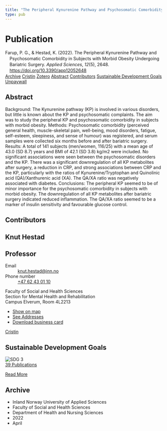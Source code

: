 ```yaml
---
title: "The Peripheral Kynurenine Pathway and Psychosomatic Comorbidity in Subjects with Morbid Obesity Undergoing Bariatric Surgery"
type: pub
---
```

<h1>Publication</h1>
<article id="csl-bib-container-ZVT4Z8KU" class="csl-bib-container">
  <div class="csl-bib-body" style="line-height: 1.35; padding-left: 1em; text-indent:-1em;">
  <div class="csl-entry">Farup, P. G., &amp; Hestad, K. (2022). The Peripheral Kynurenine Pathway and Psychosomatic Comorbidity in Subjects with Morbid Obesity Undergoing Bariatric Surgery. <i>Applied Sciences</i>, <i>12</i>(5), 2648. <a href="https://doi.org/10.3390/app12052648">https://doi.org/10.3390/app12052648</a></div>
</div>
  <div class="csl-bib-buttons">
    <a href="#taxonomy-article-ZVT4Z8KU" class="csl-bib-button">Archive</a>
    <a href="https://app.cristin.no/results/show.jsf?id=2014871" alt="Cristin URL" class="csl-bib-button">Cristin</a>
    <a href="http://zotero.org/groups/5022929/items/ZVT4Z8KU" alt="Zotero URL" class="csl-bib-button">Zotero</a>
    <a href="#abstract-article-ZVT4Z8KU" class="csl-bib-button">Abstract</a>
    <a href="#contributors-article-ZVT4Z8KU" class="csl-bib-button">Contributors</a>
    <a href="#sdg-article-ZVT4Z8KU" class="csl-bib-button">Sustainable Development Goals</a>
    <a href="https://www.mdpi.com/2076-3417/12/5/2648/pdf?version=1646368263" class="csl-bib-button">Unpaywall</a>
  </div>
  <div id="csl-bib-meta-container-ZVT4Z8KU"></div>
</article>
<div id="csl-bib-meta-ZVT4Z8KU" class="csl-bib-meta">
  <article id="abstract-article-ZVT4Z8KU" class="abstract-article">
    <h1>Abstract</h1>
    Background: The Kynurenine pathway (KP) is involved in various disorders, but little is known about the KP and psychosomatic complaints. The aim was to study the peripheral KP and psychosomatic comorbidity in subjects with morbid obesity. Methods: Psychosomatic comorbidity (perceived general health, muscle-skeletal pain, well-being, mood disorders, fatigue, self-esteem, sleepiness, and sense of humour) was registered, and serum samples were collected six months before and after bariatric surgery. Results: A total of 141 subjects (men/women, 116/25) with a mean age of 43.0 (SD 8.7) years and BMI of 42.1 (SD 3.8) kg/m2 were included. No significant associations were seen between the psychosomatic disorders and the KP. There was a significant downregulation of all KP metabolites after surgery, a reduction in CRP, and strong associations between CRP and the KP, particularly with the ratios of Kynurenine/Tryptophan and Quinolinic acid (QA)/Xanthurenic acid (XA). The QA/XA ratio was negatively associated with diabetes. Conclusions: The peripheral KP seemed to be of minor importance for the psychosomatic comorbidity in subjects with morbid obesity. The downregulation of all KP metabolites after bariatric surgery indicated reduced inflammation. The QA/XA ratio seemed to be a marker of insulin sensitivity and favourable glucose control.
  </article>
  <article id="contributors-article-ZVT4Z8KU" class="contributors-article">
    <h1>Contributors</h1>
    <div class="personas">
<div class="vrtx-hinn-person-card">
<div class="photo">
<i class="lar la-user-circle missing-person"></i>
</div>
<div class="info">
<hgroup><h1>Knut Hestad</h1>
<h2>Professor</h2>
</hgroup><dl>
<dt>Email</dt>
<dd>
<a href="mailto:knut.hestad@inn.no">knut.hestad@inn.no</a>
</dd>
<dt>Phone number</dt>
<dd><a href="tel:+4762430110">
+47 62 43 01 10
</a></dd>
</dl>
<p>
Faculty of Social and Health Sciences<br>
Section for Mental Health and Rehabilitation<br>
Campus Elverum,
Room 4L2213
</p>
<ul class="vrtx-hinn-links">
<li><a href="https://www.google.com/maps?q=60.88177,11.53669">Show on map</a></li>
<li><a href="https://www.inn.no/english/find-an-employee/knut-hestad.html#vrtx-hinn-addresses">See Addresses</a></li>
<li><a href="https://www.inn.no/english/find-an-employee/knut-hestad.html?vrtx=vcf">Download business card</a></li>
</ul>
</div>
</div>
<a href="https://app.cristin.no/persons/show.jsf?id=43557" alt="Cristin URL" class="personas-cristin">Cristin</a>
</div>
  </article>
  <article id="sdg-article-ZVT4Z8KU" class="sdg-article">
    <h1>Sustainable Development Goals</h1>
    <div class="sdg-container"><div id="sdg3" class="sdg">
<img src="{{< params subfolder >}}images/sdg/sdg03_en.png" class="image" alt="SDG 3">
<div class="sdg-overlay">
<a href="{{< params subfolder >}}en/archive/?sdg=3#archive" class="sdg-publication-count"><span>39</span> Publications</a>
<p><a href="https://sdgs.un.org/goals/goal3" class="sdg-read-more">Read More</a></p>
</div>
</div></div>
  </article>
  <article id="taxonomy-article-ZVT4Z8KU" class="taxonomy-article">
    <h1>Archive</h1>
    <ul>
      <li>Inland Norway University of Applied Sciences</li>
      <li>Faculty of Social and Health Sciences</li>
      <li>Department of Health and Nursing Sciences</li>
      <li>2022</li>
      <li>April</li>
    </ul>
  </article>
</div>
